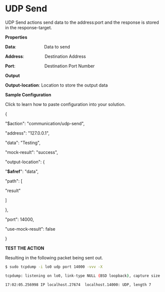 # UDP Send

UDP Send actions send data to the address:port and the response is stored in the response-target.

 **Properties**
 

**Data**:                       Data to send

**Address**:                 Destination Address

**Port**:                        Destination Port Number

 **Output**
 

**Output-location**: Location to store the output data

 **Sample Configuration**
 

Click to learn how to paste configuration into your solution.

{

"$action": "communication/udp-send",

"address": "127.0.0.1",

"data": "Testing",

"mock-result": "success",

"output-location": {

"__$afref__": "data",

"path": [

"result"

]

},

"port": 14000,

"use-mock-result": false

}

 **TEST THE ACTION**
 

Resulting in the following packet being sent out.

```bash
$ sudo tcpdump -i lo0 udp port 14000 -vvv -X

tcpdump: listening on lo0, link-type NULL (BSD loopback), capture size 262144 bytes

17:02:05.256998 IP localhost.27674  localhost.14000: UDP, length 7
```